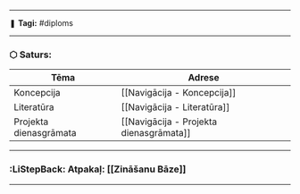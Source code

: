 ___

❚ **Tagi:** #diploms

---
### ⬡ Saturs:

| Tēma                   | Adrese                                  |
| ---------------------- | --------------------------------------- |
| Koncepcija             | [[Navigācija - Koncepcija]]             |
| Literatūra             | [[Navigācija - Literatūra]]             |
| Projekta dienasgrāmata | [[Navigācija - Projekta dienasgrāmata]] |

---
### :LiStepBack: Atpakaļ: [[Zināšanu Bāze]]

___